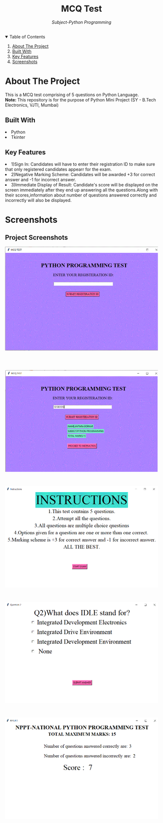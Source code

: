 <!-- PROJECT LOGO -->
<br />
<p align="center">
    <h1 align="center">MCQ Test</h1>
   <p align="center"><i>
      Subject-Python Programming
      </i>
            <br />
            <br />
    </p>
  </p>

<!-- TABLE OF CONTENTS -->
<details open="open">
  <summary>Table of Contents</summary>
  <ol>
    <li>
      <a href="#about-the-project">About The Project</a>
      <li><a href="#built-with">Built With</a>
    <li><a href="#key-features">Key Features</a>
    <li><a href="#screenshots">Screenshots</a></li>
    </ol>
</details>


<!-- ABOUT THE PROJECT -->
# About The Project
  <p align = "center">
    <p>
    This is a MCQ test comprising of 5 questions on Python Language.
    </br>
    <b>Note: </b> This repository is for the purpose of Python Mini Project (SY - B.Tech Electronics, VJTI, Mumbai)
    </p>
  </p>


  
## Built With


<li>Python
<li>Tkinter
    
 ## Key Features
 
 <li>1)Sign In:
    Candidates will have to enter their registration ID to make sure that only registered candidates appearr for the exam.
<li>2)Negative Marking Scheme:
    Candidates will be awarded +3 for correct answer and -1 for incorrect answer.
<li>3)Immediate Display of Result:
    Candidate's score will be displayed on the screen immediately after they end up answering all the questions.Along with their scores,information about number of questions answered correctly and incorrectly will also be displayed.
    
    
    




<!-- USAGE EXAMPLES -->
# Screenshots

## Project Screenshots

<p align="center">
  <img src="login1.GIF" title="Login Screen">&nbsp; &nbsp; &nbsp; &nbsp; 
</p>
&nbsp; &nbsp; 
<p align="center">
  <img src="login2.GIF"  alt="Container Description Screen">
</p>
&nbsp; &nbsp; 
<p align="center">
 <img src="Instructions.GIF"  alt="Container Description Screen">
</p>
&nbsp; &nbsp; 
<p align="center">
 <img src="Question.GIF"  alt="Container Description Screen">
</p>
&nbsp; &nbsp; 
<p align="center">
 <img src="Result.GIF"  alt="Container Description Screen">
</p>


